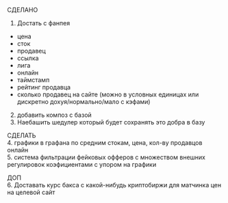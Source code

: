СДЕЛАНО
1. Достать с фанпея
- цена
- сток
- продавец
- ссылка
- лига
- онлайн
- таймстамп
- рейтинг продавца
- сколько продавец на сайте (можно в условных единицах или дискретно дохуя/нормально/мало с кэфами)

2. добавить композ с базой
3. Наебашить шедулер который будет сохранять это добра в базу

СДЕЛАТЬ  
4. графики в графана по средним стокам, цена, кол-ву продавцов онлайн  
5. система фильтрации фейковых офферов с множеством внешних регулировок коэфициентами с упором на графики


ДОП  
6. Доставать курс бакса с какой-нибудь криптобиржи для матчинка цен на целевой сайт
